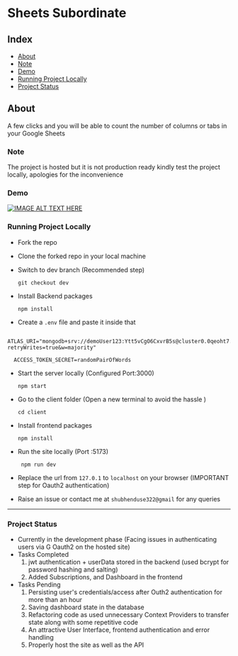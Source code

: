 # Sheets Subordinate

## Index

- [About](#about)
- [Note](#note)
- [Demo](#demo)
- [Running Project Locally](#run-locally)
- [Project Status](#status)

## About <a name = "about"></a>

A few clicks and you will be able to count the number of columns or tabs in your Google Sheets


### Note <a name="note"></a>

The project is hosted but it is not production ready kindly test the project locally, apologies for the inconvenience


### Demo <a name="demo"></a>
[![IMAGE ALT TEXT HERE](https://img.youtube.com/vi/kZArB3eA-i8/0.jpg)](https://www.youtube.com/watch?v=kZArB3eA-i8)
### Running Project Locally <a name="run-locally"></a>
- Fork the repo
- Clone the forked repo in your local machine 
- Switch to dev branch (Recommended step)
   ```
   git checkout dev 
   ```
- Install Backend packages
  ```
  npm install 
  ```
  
 - Create a `.env` file and paste it inside that
  ```
    ATLAS_URI="mongodb+srv://demoUser123:Ytt5vCgO6CxvrB5s@cluster0.0qeoht7.mongodb.net/sheetsdb?retryWrites=true&w=majority"

    ACCESS_TOKEN_SECRET=randomPairOfWords 
   ``` 



- Start the server locally (Configured Port:3000)
   ```
   npm start
   ```
 
- Go to the client folder (Open a new terminal to avoid the hassle )
  ```
  cd client
  ```
  
- Install frontend packages
  ```
  npm install
  ```
 - Run the site locally (Port :5173)
   ```
    npm run dev
    ```
 - Replace the url from `127.0.1` to `localhost` on your browser (IMPORTANT step for Oauth2 authentication)
 - Raise an issue or contact me at `shubhenduse322@gmail` for any queries 
---

### Project Status <a name="status"></a>
   - Currently in the development phase (Facing issues in authenticating users via G Oauth2 on the hosted site)
- Tasks Completed
  1.  jwt authentication + userData stored in the backend (used bcrypt for password hashing and salting)
  2.  Added Subscriptions, and Dashboard in the frontend
- Tasks Pending
  1. Persisting user's credentials/access after Outh2 authentication for more than an hour 
  2. Saving dashboard state in the database
  3. Refactoring code as used unnecessary Context Providers to transfer state along with some repetitive code 
  4. An attractive User Interface, frontend authentication and error handling 
  5. Properly host the site as well as the API 
